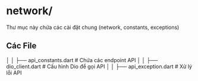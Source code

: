 # network/

Thư mục này chứa các cài đặt chung (network, constants, exceptions)

## Các File
│   │   ├── api_constants.dart  # Chứa các endpoint API
│   │   ├── dio_client.dart     # Cấu hình Dio để gọi API
│   │   ├── api_exception.dart  # Xử lý lỗi API